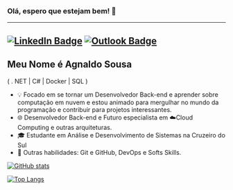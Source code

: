 
### Olá, espero que estejam bem!  👋

---

## [![LinkedIn Badge](https://img.shields.io/badge/-Agnaldo%20Sousa-blue?style=flat-square&logo=Linkedin&logoColor=white&link=https://www.linkedin.com/in/agnsousa/)](https://www.linkedin.com/in/agnsousa/) [![Outlook Badge](https://img.shields.io/badge/-Outlook-blue?style=flat-square&logo=Microsoft-Outlook&logoColor=white)](mailto:agnaldo.sousapro@hotmail.com)

## Meu Nome é Agnaldo Sousa 
( . NET |  C# | Docker | SQL )
- 💡 Focado em se tornar um Desenvolvedor Back-end e aprender sobre computação em nuvem e estou animado para mergulhar no mundo da programação e contribuir para projetos interessantes.
- 🌐 Desenvolvedor Back-end e Futuro especialista em ☁️Cloud Computing e outras arquiteturas.
- 🎓 Estudante em Análise e Desenvolvimento de Sistemas na Cruzeiro do Sul 
- 🚀 Outras habilidades: Git e GitHub, DevOps e Softs Skills.

[![GitHub stats](https://github-readme-stats.vercel.app/api?username=AgnaldoSousa)](https://github.com/AgnaldoSousa/github-readme-stats)

[![Top Langs](https://github-readme-stats.vercel.app/api/top-langs/?username=AgnaldoSousa&langs_count=5&layout=compact&)](https://github.com/anuraghazra/github-readme-stats)





